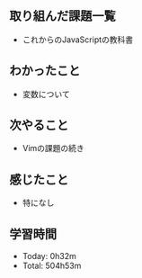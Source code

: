 ## 取り組んだ課題一覧
- これからのJavaScriptの教科書
## わかったこと
- 変数について
## 次やること
- Vimの課題の続き
## 感じたこと
- 特になし
## 学習時間
- Today: 0h32m
- Total: 504h53m
